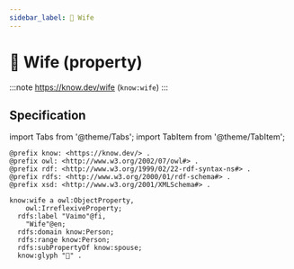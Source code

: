 ```yaml
---
sidebar_label: 👩 Wife
---
```


# 👩 Wife (property)

:::note
https://know.dev/wife
(`know:wife`)
:::

## Specification

import Tabs from '@theme/Tabs';
import TabItem from '@theme/TabItem';

<Tabs>
<TabItem value="turtle" label="Turtle">

```turtle
@prefix know: <https://know.dev/> .
@prefix owl: <http://www.w3.org/2002/07/owl#> .
@prefix rdf: <http://www.w3.org/1999/02/22-rdf-syntax-ns#> .
@prefix rdfs: <http://www.w3.org/2000/01/rdf-schema#> .
@prefix xsd: <http://www.w3.org/2001/XMLSchema#> .

know:wife a owl:ObjectProperty,
    owl:IrreflexiveProperty;
  rdfs:label "Vaimo"@fi,
    "Wife"@en;
  rdfs:domain know:Person;
  rdfs:range know:Person;
  rdfs:subPropertyOf know:spouse;
  know:glyph "👩" .

```

</TabItem>
</Tabs>
